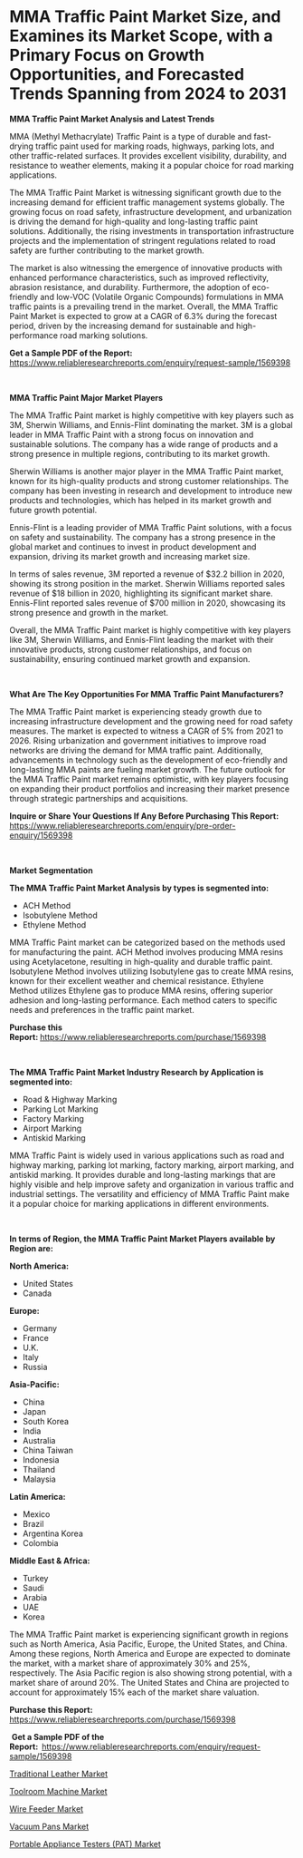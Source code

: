 <p><h1>MMA Traffic Paint Market Size, and Examines its Market Scope, with a Primary Focus on Growth Opportunities, and Forecasted Trends Spanning from 2024 to 2031</h1></p><p><strong>MMA Traffic Paint Market Analysis and Latest Trends</strong></p>
<p><p>MMA (Methyl Methacrylate) Traffic Paint is a type of durable and fast-drying traffic paint used for marking roads, highways, parking lots, and other traffic-related surfaces. It provides excellent visibility, durability, and resistance to weather elements, making it a popular choice for road marking applications.</p><p>The MMA Traffic Paint Market is witnessing significant growth due to the increasing demand for efficient traffic management systems globally. The growing focus on road safety, infrastructure development, and urbanization is driving the demand for high-quality and long-lasting traffic paint solutions. Additionally, the rising investments in transportation infrastructure projects and the implementation of stringent regulations related to road safety are further contributing to the market growth.</p><p>The market is also witnessing the emergence of innovative products with enhanced performance characteristics, such as improved reflectivity, abrasion resistance, and durability. Furthermore, the adoption of eco-friendly and low-VOC (Volatile Organic Compounds) formulations in MMA traffic paints is a prevailing trend in the market. Overall, the MMA Traffic Paint Market is expected to grow at a CAGR of 6.3% during the forecast period, driven by the increasing demand for sustainable and high-performance road marking solutions.</p></p>
<p><strong>Get a Sample PDF of the Report:&nbsp;</strong> <a href="https://www.reliableresearchreports.com/enquiry/request-sample/1569398">https://www.reliableresearchreports.com/enquiry/request-sample/1569398</a></p>
<p>&nbsp;</p>
<p><strong>MMA Traffic Paint Major Market Players</strong></p>
<p><p>The MMA Traffic Paint market is highly competitive with key players such as 3M, Sherwin Williams, and Ennis-Flint dominating the market. 3M is a global leader in MMA Traffic Paint with a strong focus on innovation and sustainable solutions. The company has a wide range of products and a strong presence in multiple regions, contributing to its market growth.</p><p>Sherwin Williams is another major player in the MMA Traffic Paint market, known for its high-quality products and strong customer relationships. The company has been investing in research and development to introduce new products and technologies, which has helped in its market growth and future growth potential.</p><p>Ennis-Flint is a leading provider of MMA Traffic Paint solutions, with a focus on safety and sustainability. The company has a strong presence in the global market and continues to invest in product development and expansion, driving its market growth and increasing market size.</p><p>In terms of sales revenue, 3M reported a revenue of $32.2 billion in 2020, showing its strong position in the market. Sherwin Williams reported sales revenue of $18 billion in 2020, highlighting its significant market share. Ennis-Flint reported sales revenue of $700 million in 2020, showcasing its strong presence and growth in the market.</p><p>Overall, the MMA Traffic Paint market is highly competitive with key players like 3M, Sherwin Williams, and Ennis-Flint leading the market with their innovative products, strong customer relationships, and focus on sustainability, ensuring continued market growth and expansion.</p></p>
<p>&nbsp;</p>
<p><strong>What Are The Key Opportunities For MMA Traffic Paint Manufacturers?</strong></p>
<p><p>The MMA Traffic Paint market is experiencing steady growth due to increasing infrastructure development and the growing need for road safety measures. The market is expected to witness a CAGR of 5% from 2021 to 2026. Rising urbanization and government initiatives to improve road networks are driving the demand for MMA traffic paint. Additionally, advancements in technology such as the development of eco-friendly and long-lasting MMA paints are fueling market growth. The future outlook for the MMA Traffic Paint market remains optimistic, with key players focusing on expanding their product portfolios and increasing their market presence through strategic partnerships and acquisitions.</p></p>
<p><strong>Inquire or Share Your Questions If Any Before Purchasing This Report:</strong> <a href="https://www.reliableresearchreports.com/enquiry/pre-order-enquiry/1569398">https://www.reliableresearchreports.com/enquiry/pre-order-enquiry/1569398</a></p>
<p>&nbsp;</p>
<p><strong>Market Segmentation</strong></p>
<p><strong>The MMA Traffic Paint Market Analysis by types is segmented into:</strong></p>
<p><ul><li>ACH Method</li><li>Isobutylene Method</li><li>Ethylene Method</li></ul></p>
<p><p>MMA Traffic Paint market can be categorized based on the methods used for manufacturing the paint. ACH Method involves producing MMA resins using Acetylacetone, resulting in high-quality and durable traffic paint. Isobutylene Method involves utilizing Isobutylene gas to create MMA resins, known for their excellent weather and chemical resistance. Ethylene Method utilizes Ethylene gas to produce MMA resins, offering superior adhesion and long-lasting performance. Each method caters to specific needs and preferences in the traffic paint market.</p></p>
<p><strong>Purchase this Report:&nbsp;</strong><a href="https://www.reliableresearchreports.com/purchase/1569398">https://www.reliableresearchreports.com/purchase/1569398</a></p>
<p>&nbsp;</p>
<p><strong>The MMA Traffic Paint Market Industry Research by Application is segmented into:</strong></p>
<p><ul><li>Road & Highway Marking</li><li>Parking Lot Marking</li><li>Factory Marking</li><li>Airport Marking</li><li>Antiskid Marking</li></ul></p>
<p><p>MMA Traffic Paint is widely used in various applications such as road and highway marking, parking lot marking, factory marking, airport marking, and antiskid marking. It provides durable and long-lasting markings that are highly visible and help improve safety and organization in various traffic and industrial settings. The versatility and efficiency of MMA Traffic Paint make it a popular choice for marking applications in different environments.</p></p>
<p>&nbsp;</p>
<p><strong>In terms of Region, the MMA Traffic Paint Market Players available by Region are:</strong></p>
<p>
    <p> <strong> North America: </strong>
        <ul>
            <li>United States</li>
            <li>Canada</li>
        </ul>
        </p> 
    <p> <strong> Europe: </strong>
        <ul>
            <li>Germany</li>
            <li>France</li>
            <li>U.K.</li>
            <li>Italy</li>
            <li>Russia</li>
        </ul>
        </p> 
    <p> <strong> Asia-Pacific: </strong>
        <ul>
            <li>China</li>
            <li>Japan</li>
            <li>South Korea</li>
            <li>India</li>
            <li>Australia</li>
            <li>China Taiwan</li>
            <li>Indonesia</li>
            <li>Thailand</li>
            <li>Malaysia</li>
        </ul>
        </p> 
    <p> <strong> Latin America: </strong>
        <ul>
            <li>Mexico</li>
            <li>Brazil</li>
            <li>Argentina Korea</li>
            <li>Colombia</li>
        </ul>
        </p> 
    <p> <strong> Middle East & Africa: </strong>
        <ul>
            <li>Turkey</li>
            <li>Saudi</li>
            <li>Arabia</li>
            <li>UAE</li>
            <li>Korea</li>
        </ul>
    </p>
    </p>
<p><p>The MMA Traffic Paint market is experiencing significant growth in regions such as North America, Asia Pacific, Europe, the United States, and China. Among these regions, North America and Europe are expected to dominate the market, with a market share of approximately 30% and 25%, respectively. The Asia Pacific region is also showing strong potential, with a market share of around 20%. The United States and China are projected to account for approximately 15% each of the market share valuation.</p></p>
<p><strong>Purchase this Report: </strong><a href="https://www.reliableresearchreports.com/purchase/1569398">https://www.reliableresearchreports.com/purchase/1569398</a></p>
<p>&nbsp;<strong>Get a Sample PDF of the Report:&nbsp;&nbsp;</strong><a href="https://www.reliableresearchreports.com/enquiry/request-sample/1569398">https://www.reliableresearchreports.com/enquiry/request-sample/1569398</a></p>
<p><strong></strong></p>
<p><p><a href="https://github.com/rahu1506/Market-Research-Report-List-3/blob/main/traditional-leather-market.md">Traditional Leather Market</a></p><p><a href="https://github.com/juniordelafrance/Market-Research-Report-List-2/blob/main/toolroom-machine-market.md">Toolroom Machine Market</a></p><p><a href="https://github.com/ruddyyedelwadw/Market-Research-Report-List-1/blob/main/wire-feeder-market.md">Wire Feeder Market</a></p><p><a href="https://github.com/jaidynmorantestelletmjzya/Market-Research-Report-List-1/blob/main/vacuum-pans-market.md">Vacuum Pans Market</a></p><p><a href="https://github.com/FassouRP/Market-Research-Report-List-3/blob/main/portable-appliance-testers-pat-market.md">Portable Appliance Testers (PAT) Market</a></p></p>